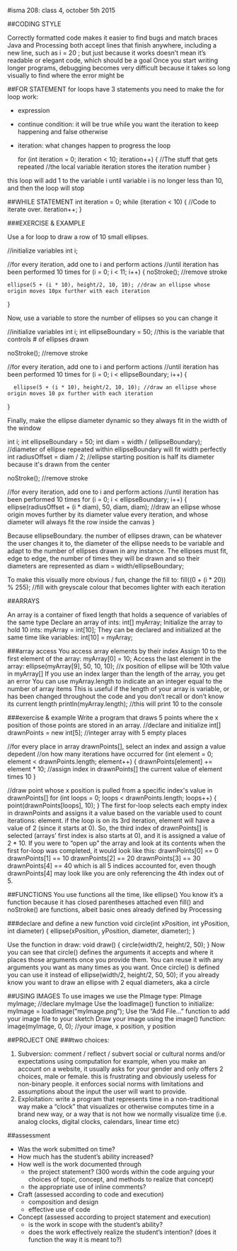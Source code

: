 #isma 208: class 4, october 5th 2015

##CODING STYLE

Correctly formatted code makes it easier to find bugs and match braces
Java and Processing both accept lines that finish anywhere, including a new line, such as
  i = 20
  ;
but just because it works doesn’t mean it’s readable or elegant code, which should be a goal
Once you start writing longer programs, debugging becomes very difficult because it takes so long visually to find where the error might be

##FOR STATEMENT
for loops have 3 statements you need to make the for loop work:
- expression
- continue condition: it will be true while you want the iteration to keep happening and false otherwise
- iteration: what changes happen to progress the loop

  for (int iteration = 0; iteration < 10; iteration++) {
    //The stuff that gets repeated
    //the local variable iteration stores the iteration number
  }

this loop will add 1 to the variable i until variable i is no longer less than 10, and then the loop will stop

##WHILE STATEMENT
  int iteration = 0;
  while (iteration < 10) {
    //Code to iterate over.
    iteration++;
  }

###EXERCISE & EXAMPLE

Use a for loop to draw a row of 10 small ellipses.

  //initialize variables
  int i;

  //for every iteration, add one to i and perform actions
  //until iteration has been performed 10 times
  for (i = 0; i < 11; i++) {
    noStroke(); //remove stroke

    ellipse(5 + (i * 10), height/2, 10, 10); //draw an ellipse whose origin moves 10px further with each iteration
  }

Now, use a variable to store the number of ellipses so you can change it

  //initialize variables
  int i;
  int ellipseBoundary = 50; //this is the variable that controls # of ellipses drawn

  noStroke(); //remove stroke

  //for every iteration, add one to i and perform actions
  //until iteration has been performed 10 times
  for (i = 0; i < ellipseBoundary; i++) {

      ellipse(5 + (i * 10), height/2, 10, 10); //draw an ellipse whose origin moves 10 px further with each iteration
  }

Finally, make the ellipse diameter dynamic so they always fit in the width of the window

  int i;
  int ellipseBoundary = 50;
  int diam = width / (ellipseBoundary); //diameter of ellipse repeated within ellipseBoundary will fit width perfectly
  int radiusOffset = diam / 2; //ellipse starting position is half its diameter because it's drawn from the center

  noStroke(); //remove stroke

  //for every iteration, add one to i and perform actions
  //until iteration has been performed 10 times
  for (i = 0; i < ellipseBoundary; i++) {
    ellipse(radiusOffset + (i * diam), 50, diam, diam); //draw an ellipse whose origin moves further by its diameter value every iteration, and whose diameter will always fit the row inside the canvas
  }

Because ellipseBoundary. the number of ellipses drawn, can be whatever the user changes it to, the diameter of the ellipse needs to be variable and adapt to the number of ellipses drawn in any instance. The ellipses must fit, edge to edge, the number of times they will be drawn and so their diameters are represented as diam = width/ellipseBoundary;

To make this visually more obvious / fun, change the fill to:
  fill((0 + (i * 20)) % 255); //fill with greyscale colour that becomes lighter with each iteration

##ARRAYS

An array is a container of fixed length that holds a sequence of variables of the same type
Declare an array of ints:
  int[] myArray;
Initialize the array to hold 10 ints:
  myArray = int[10];
They can be declared and initialized at the same time like variables:
  int[10] = myArray;

###array access
You access array elements by their index
Assign 10 to the first element of the array:
  myArray[0] = 10;
Access the last element in the array:
  ellipse(myArray[9], 50, 10, 10); //x position of ellipse will be 10th value in myArray[]
If you use an index larger than the length of the array, you get an error
You can use myArray.length to indicate an an integer equal to the number of array items
This is useful if the length of your array is variable, or has been changed throughout the code and you don’t recall or don’t know its current length
  println(myArray.length); //this will print 10 to the console

###exercise & example
Write a program that draws 5 points where the x position of those points are stored in an array.
  //declare and initialize
  int[] drawnPoints = new int[5]; //integer array with 5 empty places

  //for every place in array drawnPoints[], select an index and assign a value depedent 
  //on how many iterations have occurred
  for (int element = 0; element < drawnPoints.length; element++) {
    drawnPoints[element] += element * 10; //assign index in drawnPoints[] the current value of element times 10
  }

  //draw point whose x position is pulled from a specific index's value in drawnPoints[]
  for (int loops = 0; loops < drawnPoints.length; loops++) {
    point(drawnPoints[loops], 10);
  }
The first for-loop selects each empty index in drawnPoints and assigns it a value based on the variable used to count iterations: element. if the loop is on its 3rd iteration, element will have a value of 2 (since it starts at 0). So, the third index of drawnPoints[] is selected (arrays’ first index is also starts at 0), and it is assigned a value of 2 * 10. If you were to “open up” the array and look at its contents when the first for-loop was completed, it would look like this:
  drawnPoints[0] == 0
  drawnPoints[1] == 10
  drawnPoints[2] == 20
  drawnPoints[3] == 30
  drawnPoints[4] == 40
which is all 5 indices accounted for, even though drawnPoints[4] may look like you are only referencing the 4th index out of 5.

##FUNCTIONS
You use functions all the time, like ellipse()
You know it’s a function because it has closed parentheses attached
even fill() and noStroke() are functions, albeit basic ones already defined by Processing

###declare and define a new function
void circle(int xPosition, int yPosition, int diameter) {
  ellipse(xPosition, yPosition, diameter, diameter);
}

Use the function in draw:
void draw() {
  circle(width/2, height/2, 50);
}
Now you can see that circle() defines the arguments it accepts and where it places those arguments once you provide them. You can reuse it with any arguments you want as many times as you want. Once circle() is defined you can use it instead of 
  ellipse(width/2, height/2, 50, 50);
if you already know you want to draw an ellipse with 2 equal diameters, aka a circle

##USING IMAGES
To use images we use the PImage type:
  PImage myImage; //declare myImage
Use the loadImage() function to initialize:
  myImage = loadImage(“myImage.png”);
Use the “Add File…” function to add your image file to your sketch
Draw your image using the image() function:
  image(myImage, 0, 0); //your image, x position, y position

##PROJECT ONE
###two choices:
1. Subversion: comment / reflect / subvert social or cultural norms and/or expectations using computation
for example, when you make an account on a website, it usually asks for your gender and only offers 2 choices, male or female. this is frustrating and obviously useless for non-binary people. it enforces social norms with limitations and assumptions about the input the user will want to provide.
2. Exploitation: write a program that represents time in a non-traditional way
make a “clock” that visualizes or otherwise computes time in a brand new way, or a way that is not how we normally visualize time (i.e. analog clocks, digital clocks, calendars, linear time etc)

##assessment
- Was the work submitted on time?
- How much has the student’s ability increased?
- How well is the work documented through
  - the project statement? (300 words within the code arguing your choices of topic, concept, and methods to realize that concept)
  - the appropriate use of inline comments?
- Craft (assessed according to code and execution)
  - composition and design
  - effective use of code
- Concept (assessed according to project statement and execution)
  - is the work in scope with the student’s ability?
  - does the work effectively realize the student’s intention? (does it function the way it is meant to?)
